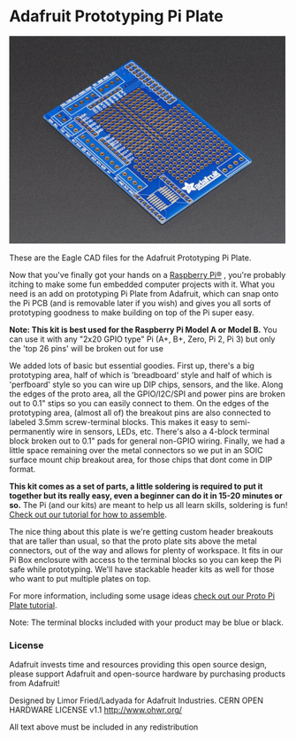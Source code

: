 # Adafruit Prototyping Pi Plate

<a href="http://www.adafruit.com/products/801"><img src="assets/image.jpg?raw=true" width="500px"></a>

These are the Eagle CAD files for the Adafruit Prototyping Pi Plate.

Now that you've finally got your hands on a [Raspberry Pi®](http://www.raspberrypi.org/) , you're probably itching to make some fun embedded computer projects with it. What you need is an add on prototyping Pi Plate from Adafruit, which can snap onto the Pi PCB (and is removable later if you wish) and gives you all sorts of prototyping goodness to make building on top of the Pi super easy.

__Note: This kit is best used for the Raspberry Pi Model A or Model B.__ You can use it with any "2x20 GPIO type" Pi  (A+, B+, Zero, Pi 2, Pi 3) but only the 'top 26 pins' will be broken out for use

We added lots of basic but essential goodies. First up, there's a big prototyping area, half of which is 'breadboard' style and half of which is 'perfboard' style so you can wire up DIP chips, sensors, and the like. Along the edges of the proto area, all the GPIO/I2C/SPI and power pins are broken out to 0.1" stips so you can easily connect to them. On the edges of the prototyping area, (almost all of) the breakout pins are also connected to labeled 3.5mm screw-terminal blocks. This makes it easy to semi-permanently wire in sensors, LEDs, etc. There's also a 4-block terminal block broken out to 0.1" pads for general non-GPIO wiring. Finally, we had a little space remaining over the metal connectors so we put in an SOIC surface mount chip breakout area, for those chips that dont come in DIP format.

__This kit comes as a set of parts, a little soldering is required to put it together but its really easy, even a beginner can do it in 15-20 minutes or so.__ The Pi (and our kits) are meant to help us all learn skills, soldering is fun! [Check out our tutorial for how to assemble](http://learn.adafruit.com/adafruit-prototyping-pi-plate).

The nice thing about this plate is we're getting custom header breakouts that are taller than usual, so that the proto plate sits above the metal connectors, out of the way and allows for plenty of workspace. It fits in our Pi Box enclosure with access to the terminal blocks so you can keep the Pi safe while prototyping. We'll have stackable header kits as well for those who want to put multiple plates on top.

For more information, including some usage ideas [check out our Proto Pi Plate tutorial](http://learn.adafruit.com/adafruit-prototyping-pi-plate).

Note: The terminal blocks included with your product may be blue or black.

### License

Adafruit invests time and resources providing this open source design, please support Adafruit and open-source hardware by purchasing products from Adafruit!

Designed by Limor Fried/Ladyada for Adafruit Industries.
CERN OPEN HARDWARE LICENSE v1.1 
http://www.ohwr.org/

All text above must be included in any redistribution
